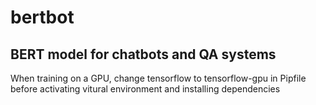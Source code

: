 # bertbot

##  BERT model for chatbots and QA systems

When training on a GPU, change tensorflow to tensorflow-gpu in Pipfile before activating vitural environment and installing dependencies
